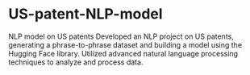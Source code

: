 # US-patent-NLP-model
NLP model on US patents
Developed an NLP project on US patents,
generating a phrase-to-phrase dataset and
building a model using the Hugging Face library.
Utilized advanced natural language processing
techniques to analyze and process data.
